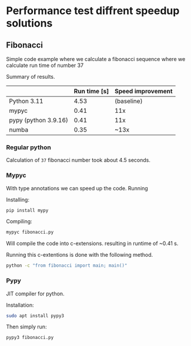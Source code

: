 # Performance test diffrent speedup solutions

## Fibonacci

Simple code example where we calculate a fibonacci sequence where we calculate run time of number 37

Summary of results.

||Run time [s]|Speed improvement|
|---|---|---|
|Python 3.11| 4.53 | (baseline)|
|mypyc|0.41| 11x|
|pypy (python 3.9.16)| 0.41 | 11x |
|numba|0.35 | ~13x |

### Regular python

Calculation of `37` fibonacci number took about 4.5 seconds.

### Mypyc

With type annotations we can speed up the code.
Running

Installing:

```bash
pip install mypy
```

Compiling:

```bash
mypyc fibonacci.py
```

Will compile the code into c-extensions.
resulting in runtime of ~0.41 s.

Running this c-extentions is done with the following method.

```bash
python -c "from fibonacci import main; main()"
```

### Pypy

JIT compiler for python.

Installation:

```bash
sudo apt install pypy3
```

Then simply run:
```bash
pypy3 fibonacci.py
```